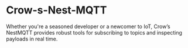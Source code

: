 # Crow-s-Nest-MQTT
Whether you're a seasoned developer or a newcomer to IoT, Crow’s NestMQTT provides robust tools for subscribing to topics and inspecting payloads in real time.
